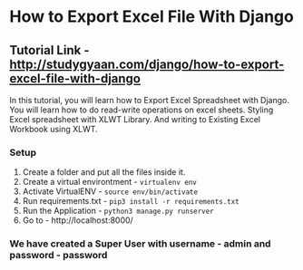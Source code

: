 # How to Export Excel File With Django

## Tutorial Link - http://studygyaan.com/django/how-to-export-excel-file-with-django

In this tutorial, you will learn how to Export Excel Spreadsheet with Django. You will learn how to do read-write operations on excel sheets. Styling Excel spreadsheet with XLWT Library. And writing to Existing Excel Workbook using XLWT.

### Setup
1. Create a folder and put all the files inside it.
2. Create a virtual environtment - `virtualenv env`
3. Activate VirtualENV - `source env/bin/activate`
4. Run requirements.txt - `pip3 install -r requirements.txt`
5. Run the Application - `python3 manage.py runserver`
6. Go to - http://localhost:8000/

### We have created a Super User with username - admin and password - password

